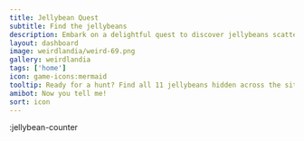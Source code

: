 ```yaml
---
title: Jellybean Quest
subtitle: Find the jellybeans
description: Embark on a delightful quest to discover jellybeans scattered across the website and earn exclusive karma rewards.
layout: dashboard
image: weirdlandia/weird-69.png
gallery: weirdlandia
tags: ['home']
icon: game-icons:mermaid
tooltip: Ready for a hunt? Find all 11 jellybeans hidden across the site to earn special karma. Note - 'Art Critic' and 'Social Activist' jellybeans are not currently earnable.
amibot: Now you tell me!
sort: icon
---
```


:jellybean-counter
